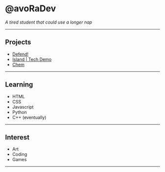 # **@avoRaDev**
*A tired student that could use a longer nap*
___
## Projects
- [Defend!](https://avoradev.github.io/defend/)
- [Island | Tech Demo](https://avoradev.github.io/island/)
- [Chem](https://avoradev.github.io/chem/)
___
## Learning
- HTML
- CSS
- Javascript
- Python
- C++ (eventually)
___
## Interest
- Art
- Coding
- Games
___
